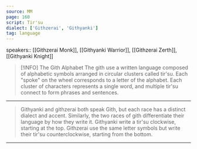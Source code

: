 ```yaml
---
source: MM
page: 160
script: Tir'su
dialect: ['Githzerai', 'Githyanki']
tag: language
---
```


speakers:: [[Githzerai Monk]], [[Githyanki Warrior]], [[Githzerai Zerth]], [[Githyanki Knight]]


> [!INFO] The Gith Alphabet
>The gith use a written language composed of alphabetic symbols arranged in circular clusters called tir'su. Each "spoke" on the wheel corresponds to a letter of the alphabet. Each cluster of characters represents a single word, and multiple tir'su connect to form phrases and sentences.

---

>Githyanki and githzerai both speak Gith, but each race has a distinct dialect and accent. Similarly, the two races of gith differentiate their language by how they write it. Githyanki write a tir'su clockwise, starting at the top. Githzerai use the same letter symbols but write their tir'su counterclockwise, starting from the bottom.

---

